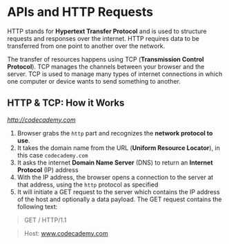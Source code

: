 # APIs and HTTP Requests

HTTP stands for **Hypertext Transfer Protocol** and is used to structure requests and responses over the internet. HTTP requires data to be transferred from one point to another over the network.

The transfer of resources happens using TCP (**Transmission Control Protocol**). TCP manages the channels between your browser and the server. TCP is used to manage many types of internet connections in which one computer or device wants to send something to another.

## HTTP & TCP: How it Works

*http://codecademy.com*

1. Browser grabs the `http` part and recognizes the **network protocol to use**.
2. It takes the domain name from the URL (**Uniform Resource Locator**), in this case `codecademy.com`
3. It asks the internet **Domain Name Server** (DNS) to return an **Internet Protocol** (IP) address
4. With the IP address, the browser opens a connection to the server at that address, using the `http` protocol as specified
5. It will initiate a GET request to the server which contains the IP address of the host and optionally a data payload. The GET request contains the following text:

> GET / HTTP/1.1

> Host: www.codecademy.com
